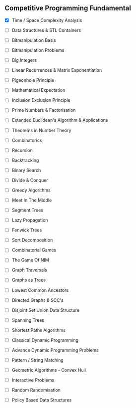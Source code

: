 ## Competitive Programming Fundamental
- [x] Time / Space Complexity Analysis
- [ ] Data Structures & STL Containers
- [ ] Bitmanipulation Basis
- [ ] Bitmanipulation Problems
- [ ] Big Integers
- [ ] Linear Recurrences & Matrix Exponentiation
- [ ] Pigeonhole Principle
- [ ] Mathematical Expectation
- [ ] Inclusion Exclusion Principle
- [ ] Prime Numbers & Factorisation
- [ ] Extended Euclidean's Algorithm & Applications
- [ ] Theorems in Number Theory
- [ ] Combinatorics
- [ ] Recursion
- [ ] Backtracking
- [ ] Binary Search
- [ ] Divide & Conquer
- [ ] Greedy Algorithms
- [ ] Meet In The Middle
- [ ] Segment Trees
- [ ] Lazy Propagation
- [ ] Fenwick Trees
- [ ] Sqrt Decomposition
- [ ] Combinatorial Games
- [ ] The Game Of NIM
- [ ] Graph Traversals
- [ ] Graphs as Trees
- [ ] Lowest Common Ancestors
- [ ] Directed Graphs & SCC's
- [ ] Disjoint Set Union Data Structure
- [ ] Spanning Trees
- [ ] Shortest Paths Algorithms
- [ ] Classical Dynamic Programming
- [ ] Advance Dynamic Programming Problems
- [ ] Pattern / String Matching
- [ ] Geometric Algorithms - Convex Hull
- [ ] Interactive Problems
- [ ] Random Randomisation
- [ ] Policy Based Data Structures





